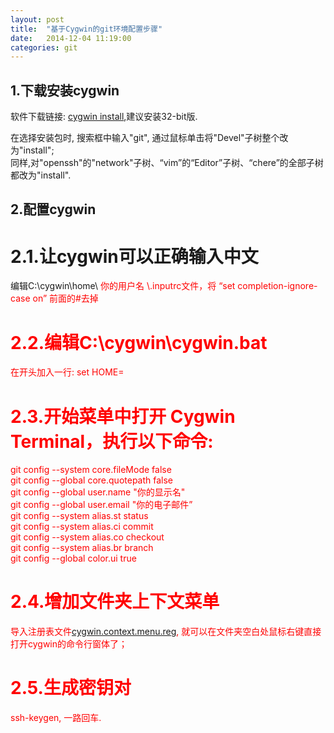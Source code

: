 ```yaml
---
layout: post
title:  "基于Cygwin的git环境配置步骤"
date:   2014-12-04 11:19:00
categories: git
---
```

## 1.下载安装cygwin

软件下载链接: [cygwin install][cygwin-install],建议安装32-bit版.

在选择安装包时, 搜索框中输入"git", 通过鼠标单击将"Devel"子树整个改为"install";   
同样,对"openssh"的"network"子树、“vim”的“Editor”子树、“chere”的全部子树都改为"install".

## 2.配置cygwin

# 2.1.让cygwin可以正确输入中文

编辑C:\cygwin\home\ <font color="red">你的用户名<font> \\.inputrc文件，将 “set completion-ignore-case on” 前面的#去掉

# 2.2.编辑C:\cygwin\cygwin.bat

在开头加入一行:
set HOME=

# 2.3.开始菜单中打开 Cygwin Terminal，执行以下命令:

git config --system core.fileMode false  
git config --global core.quotepath false  
git config --global user.name "你的显示名"  
git config --global user.email "你的电子邮件”  
git config --system alias.st status  
git config --system alias.ci commit  
git config --system alias.co checkout  
git config --system alias.br branch  
git config --global color.ui true  

# 2.4.增加文件夹上下文菜单

导入注册表文件[cygwin.context.menu.reg][context-menu-reg], 就可以在文件夹空白处鼠标右键直接打开cygwin的命令行窗体了；

# 2.5.生成密钥对

ssh-keygen, 一路回车. 

[cygwin-install]: http://cygwin.com/install.html
[context-menu-reg]: /files/cygwin.context.menu.reg.zip